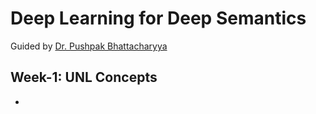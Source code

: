 # Deep Learning for Deep Semantics

Guided by [Dr. Pushpak Bhattacharyya](https://www.cse.iitb.ac.in/~pb/) 

## Week-1: UNL Concepts
* 


